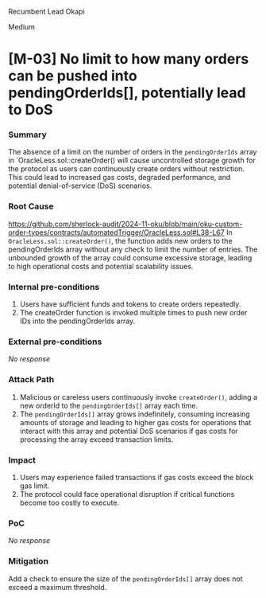 Recumbent Lead Okapi

Medium

# [M-03] No limit to how many orders can be pushed into pendingOrderIds[], potentially lead to DoS

### Summary

The absence of a limit on the number of orders in the `pendingOrderIds` array in `OracleLess.sol::createOrder() will cause uncontrolled storage growth for the protocol as users can continuously create orders without restriction. This could lead to increased gas costs, degraded performance, and potential denial-of-service (DoS) scenarios.

### Root Cause

https://github.com/sherlock-audit/2024-11-oku/blob/main/oku-custom-order-types/contracts/automatedTrigger/OracleLess.sol#L38-L67
In `OracleLess.sol::createOrder()`, the function adds new orders to the pendingOrderIds array without any check to limit the number of entries. The unbounded growth of the array could consume excessive storage, leading to high operational costs and potential scalability issues.

### Internal pre-conditions

1. Users have sufficient funds and tokens to create orders repeatedly.
2. The createOrder function is invoked multiple times to push new order IDs into the pendingOrderIds array.

### External pre-conditions

_No response_

### Attack Path

1. Malicious or careless users continuously invoke `createOrder()`, adding a new orderId to the `pendingOrderIds[]` array each time.
2. The `pendingOrderIds[]` array grows indefinitely, consuming increasing amounts of storage and leading to higher gas costs for operations that interact with this array and potential DoS scenarios if gas costs for processing the array exceed transaction limits.

### Impact

1. Users may experience failed transactions if gas costs exceed the block gas limit.
2. The protocol could face operational disruption if critical functions become too costly to execute.

### PoC

_No response_

### Mitigation

Add a check to ensure the size of the `pendingOrderIds[]` array does not exceed a maximum threshold.